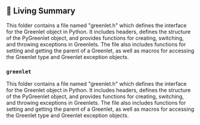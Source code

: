 

<!-- Living README Summary -->
## 🌳 Living Summary

This folder contains a file named "greenlet.h" which defines the interface for the Greenlet object in Python. It includes headers, defines the structure of the PyGreenlet object, and provides functions for creating, switching, and throwing exceptions in Greenlets. The file also includes functions for setting and getting the parent of a Greenlet, as well as macros for accessing the Greenlet type and Greenlet exception objects.


### `greenlet`

This folder contains a file named "greenlet.h" which defines the interface for the Greenlet object in Python. It includes headers, defines the structure of the PyGreenlet object, and provides functions for creating, switching, and throwing exceptions in Greenlets. The file also includes functions for setting and getting the parent of a Greenlet, as well as macros for accessing the Greenlet type and Greenlet exception objects.

<!-- Living README Summary -->